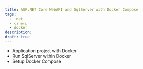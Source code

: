 ```yaml
---
title: ASP.NET Core WebAPI and SqlServer with Docker Compose
tags:
  - .net
  - csharp
  - docker
description:
draft: true
---
```


* Application project with Docker
* Run SqlServer within Docker
* Setup Docker Compose
